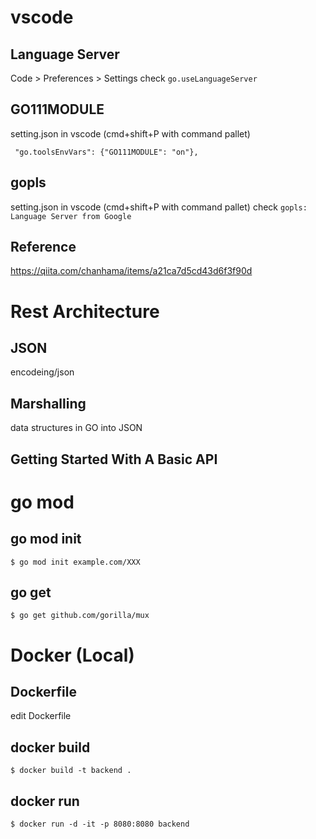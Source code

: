 # vscode

## Language Server
Code > Preferences > Settings
check `go.useLanguageServer`

## GO111MODULE
setting.json in vscode
(cmd+shift+P with command pallet)
```
 "go.toolsEnvVars": {"GO111MODULE": "on"},
```

## gopls
setting.json in vscode
(cmd+shift+P with command pallet)
check `gopls: Language Server from Google`

## Reference
https://qiita.com/chanhama/items/a21ca7d5cd43d6f3f90d

# Rest Architecture
## JSON
encodeing/json
## Marshalling
data structures in GO into JSON
## Getting Started With A Basic API

# go mod
## go mod init
`$ go mod init example.com/XXX`
## go get
`$ go get github.com/gorilla/mux`


# Docker (Local)
## Dockerfile
edit Dockerfile
## docker build
`$ docker build -t backend .`
## docker run
`$ docker run -d -it -p 8080:8080 backend`
